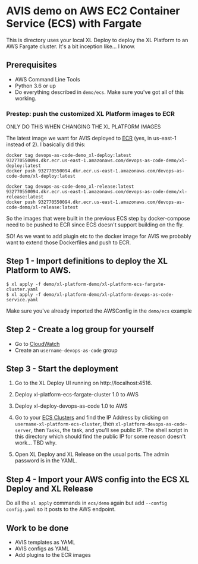 # AVIS demo on AWS EC2 Container Service (ECS) with Fargate

This is directory uses your local XL Deploy to deploy the XL Platform to an AWS Fargate cluster. It's a bit inception like... I know.

## Prerequisites
* AWS Command Line Tools
* Python 3.6 or up
* Do everything described in `demo/ecs`. Make sure you've got all of this working.

### Prestep: push the customized XL Platform images to ECR

ONLY DO THIS WHEN CHANGING THE XL PLATFORM IMAGES

The latest image we want for AVIS deployed to [ECR](https://console.aws.amazon.com/ecs/home?region=us-east-1#/repositories) (yes, in us-east-1 instead of 2). I basically did this:

```
docker tag devops-as-code-demo_xl-deploy:latest 932770550094.dkr.ecr.us-east-1.amazonaws.com/devops-as-code-demo/xl-deploy:latest
docker push 932770550094.dkr.ecr.us-east-1.amazonaws.com/devops-as-code-demo/xl-deploy:latest

docker tag devops-as-code-demo_xl-release:latest 932770550094.dkr.ecr.us-east-1.amazonaws.com/devops-as-code-demo/xl-release:latest
docker push 932770550094.dkr.ecr.us-east-1.amazonaws.com/devops-as-code-demo/xl-release:latest
```

So the images that were built in the previous ECS step by docker-compose need to be pushed to ECR since ECS doesn't support building on the fly.

SO! As we want to add plugin etc to the docker image for AVIS we probably want to extend those Dockerfiles and push to ECR.

## Step 1 - Import definitions to deploy the XL Platform to AWS.

```
$ xl apply -f demo/xl-platform-demo/xl-platform-ecs-fargate-cluster.yaml
$ xl apply -f demo/xl-platform-demo/xl-platform-devops-as-code-service.yaml
```

Make sure you've already imported the AWSConfig in the `demo/ecs` example

## Step 2 - Create a log group for yourself

- Go to [CloudWatch](https://us-east-2.console.aws.amazon.com/cloudwatch/home?region=us-east-2#logs:)
- Create an `username-devops-as-code` group

## Step 3 - Start the deployment

1. Go to the XL Deploy UI running on http://localhost:4516.

2. Deploy xl-platform-ecs-fargate-cluster 1.0 to AWS

3. Deploy xl-deploy-devops-as-code 1.0 to AWS

4. Go to your [ECS Clusters](https://us-east-2.console.aws.amazon.com/ecs/home?region=us-east-2#/clusters) and find the IP Address by clicking on `username-xl-platform-ecs-cluster`, then `xl-platform-devops-as-code-server`, then `Tasks`, the task, and you'll see public IP. The shell script in this directory which should find the public IP for some reason doesn't work... TBD why.

5. Open XL Deploy and XL Release on the usual ports. The admin password is in the YAML.

## Step 4 - Import your AWS config into the ECS XL Deploy and XL Release

Do all the `xl apply` commands in `ecs/demo` again but add `--config config.yaml` so it posts to the AWS endpoint.

## Work to be done

- AVIS templates as YAML
- AVIS configs as YAML
- Add plugins to the ECR images
